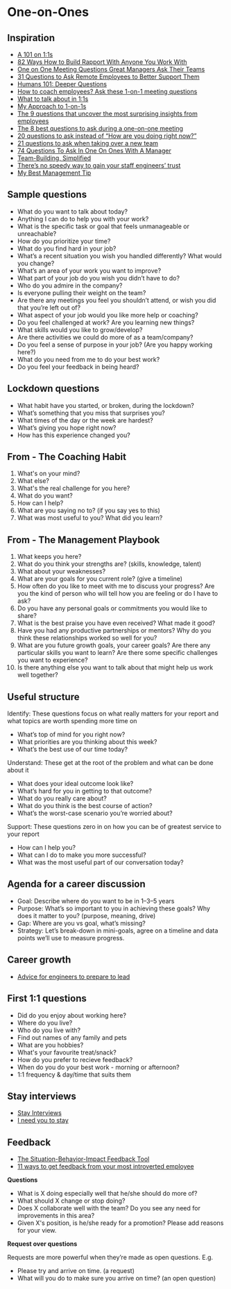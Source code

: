 # One-on-Ones

## Inspiration
- [A 101 on 1:1s](https://engineering.atspotify.com/2015/12/a-101-on-11s/)
- [82 Ways How to Build Rapport With Anyone You Work With](https://getlighthouse.com/blog/how-to-build-rapport/)
- [One on One Meeting Questions Great Managers Ask Their Teams](https://getlighthouse.com/blog/one-on-one-meeting-questions-great-managers-ask/)
- [31 Questions to Ask Remote Employees to Better Support Them](https://getlighthouse.com/blog/questions-remote-employees/)
- [Humans 101: Deeper Questions](https://docs.google.com/document/d/1WWkvXQDhYcZoe_0Pcrmi9B19vmGJ8Uhtu4kMshDjkpk/edit)
- [How to coach employees? Ask these 1-on-1 meeting questions](https://knowyourteam.com/blog/2020/02/19/how-to-coach-employees-ask-these-1-on-1-meeting-questions/)
- [What to talk about in 1:1s](https://wizardzines.com/comics/1-1s/)
- [My Approach to 1-on-1s](https://marcorogers.com/blog/my-approach-to-1-on-1s)
- [The 9 questions that uncover the most surprising insights from employees](https://m.signalvnoise.com/the-9-questions-that-uncover-the-most-surprising-insights-from-employees/)
- [The 8 best questions to ask during a one-on-one meeting](https://knowyourteam.com/blog/2018/01/11/the-8-best-questions-to-ask-during-a-one-on-one-meeting/)
- [20 questions to ask instead of “How are you doing right now?”](https://qz.com/work/1836105/20-great-questions-to-ask-instead-of-how-are-you-doing-right-now/)
- [21 questions to ask when taking over a new team](https://knowyourteam.com/blog/2022/06/12/21-questions-to-ask-when-taking-over-a-new-team)
- [74 Questions To Ask In One On Ones With A Manager](https://getlighthouse.com/blog/questions-ask-one-on-ones-manager)
- [Team-Building, Simplified](https://medium.com/illumination/team-building-simplified-ae1f12494bb9)
- [There’s no speedy way to gain your staff engineers’ trust](https://leaddev.com/culture-engagement-motivation/how-slowly-build-trust-your-staff-engineers)
- [My Best Management Tip](https://1chrishatfield.medium.com/my-best-management-tip-dfe7fd7a13a8)

## Sample questions
- What do you want to talk about today?
- Anything I can do to help you with your work?
- What is the specific task or goal that feels unmanageable or unreachable?
- How do you prioritize your time?
- What do you find hard in your job?
- What’s a recent situation you wish you handled differently? What would you change?
- What’s an area of your work you want to improve?
- What part of your job do you wish you didn’t have to do?
- Who do you admire in the company?
- Is everyone pulling their weight on the team?
- Are there any meetings you feel you shouldn’t attend, or wish you did that you’re left out of?
- What aspect of your job would you like more help or coaching?
- Do you feel challenged at work? Are you learning new things?
- What skills would you like to grow/develop?
- Are there activities we could do more of as a team/company?
- Do you feel a sense of purpose in your job? (Are you happy working here?)
- What do you need from me to do your best work?
- Do you feel your feedback in being heard?

## Lockdown questions
- What habit have you started, or broken, during the lockdown?
- What’s something that you miss that surprises you?
- What times of the day or the week are hardest?
- What’s giving you hope right now?
- How has this experience changed you?

## From - The Coaching Habit
1. What's on your mind?
2. What else?
3. What's the real challenge for you here?
4. What do you want?
5. How can I help?
6. What are you saying no to? (if you say yes to this)
7. What was most useful to you? What did you learn?

## From - The Management Playbook
1. What keeps you here?
2. What do you think your strengths are? (skills, knowledge, talent)
3. What about your weaknesses?
4. What are your goals for you current role? (give a timeline)
5. How often do you like to meet with me to discuss your progress? Are you the kind of person who will tell how you are feeling or do I have to ask?
6. Do you have any personal goals or commitments you would like to share?
7. What is the best praise you have even received? What made it good?
8. Have you had any productive partnerships or mentors? Why do you think these relationships worked so well for you?
9. What are you future growth goals, your career goals? Are there any particular skills you want to learn? Are there some specific challenges you want to experience?
10. Is there anything else you want to talk about that might help us work well together?

## Useful structure
Identify: These questions focus on what really matters for your report and what topics are worth spending more time on
- What’s top of mind for you right now?
- What priorities are you thinking about this week?
- What’s the best use of our time today?

Understand: These get at the root of the problem and what can be done about it
- What does your ideal outcome look like?
- What’s hard for you in getting to that outcome?
- What do you really care about?
- What do you think is the best course of action?
- What’s the worst-case scenario you’re worried about?

Support: These questions zero in on how you can be of greatest service to your report
- How can I help you?
- What can I do to make you more successful?
- What was the most useful part of our conversation today?

## Agenda for a career discussion
- Goal: Describe where do you want to be in 1–3–5 years
- Purpose: What’s so important to you in achieving these goals? Why does it matter to you? (purpose, meaning, drive)
- Gap: Where are you vs goal, what’s missing?
- Strategy: Let’s break-down in mini-goals, agree on a timeline and data points we’ll use to measure progress.

## Career growth
- [Advice for engineers to prepare to lead](https://twitter.com/gergelyorosz/status/1487791794502967302)

## First 1:1 questions
- Did do you enjoy about working here?
- Where do you live?
- Who do you live with?
- Find out names of any family and pets
- What are you hobbies?
- What's your favourite treat/snack?
- How do you prefer to recieve feedback? 
- When do you do your best work - morning or afternoon?
- 1:1 frequency & day/time that suits them

## Stay interviews
- [Stay Interviews](https://medium.com/lotharschulz/stay-interviews-29a2918d2b21)
- [I need you to stay](https://www.protocol.com/newsletters/protocol-workplace/inside-the-stay-interview)

## Feedback

- [The Situation-Behavior-Impact Feedback Tool](https://www.mindtools.com/pages/article/situation-behavior-impact-feedback.htm)
- [11 ways to get feedback from your most introverted employee](https://m.signalvnoise.com/11-ways-to-get-feedback-from-your-most-introverted-employee/)

__Questions__

- What is X doing especially well that he/she should do more of?
- What should X change or stop doing?
- Does X collaborate well with the team? Do you see any need for improvements in this area?
- Given X's position, is he/she ready for a promotion? Please add reasons for your view.

__Request over questions__

Requests are more powerful when they’re made as open questions. E.g.

- Please try and arrive on time. (a request)
- What will you do to make sure you arrive on time? (an open question)
